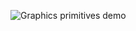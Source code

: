 ![Graphics primitives demo](https://github.com/nocmok/OpenGL-2021/blob/master/primitives/demo.png?raw=true)
